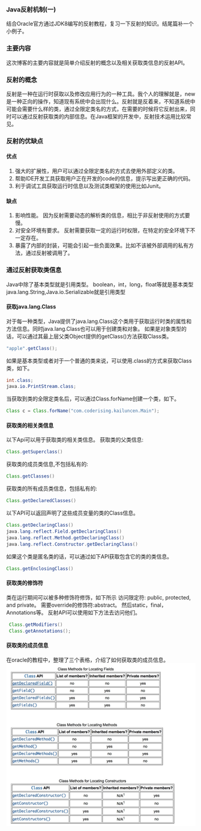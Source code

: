 ### Java反射机制(一) 
结合Oracle官方通过JDK8编写的反射教程，复习一下反射的知识。结尾篇补一个小例子。
### 主要内容
这次博客的主要内容就是简单介绍反射的概念以及相关获取类信息的反射API。
### 反射的概念
反射是一种在运行时获取以及修改应用行为的一种工具。我个人的理解就是，new是一种正向的操作，知道现有系统中会出现什么。反射就是反着来，不知道系统中可能会需要什么样的类，通过全限定类名的方式，在需要的时候将它反射出来，同时可以通过反射获取类的内部信息。在Java框架的开发中，反射技术运用比较常见。
### 反射的优缺点
#### 优点
1. 强大的扩展性，用户可以通过全限定类名的方式去使用外部定义的类。
2. 帮助IDE开发工具获取用户正在开发的code的信息，提示写出更正确的代码。
3. 利于调试工具获取运行时信息以及测试类框架的使用比如Junit。
#### 缺点
1. 影响性能。 因为反射需要动态的解析类的信息，相比于非反射使用的方式要慢。
2. 对安全环境有要求。 反射需要获取一定的运行时权限，在特定的安全环境下不一定存在。
3. 暴露了内部的封装，可能会引起一些负面效果。比如不该被外部调用的私有方法，通过反射被调用了。

### 通过反射获取类信息
Java中除了基本类型就是引用类型。
boolean，int，long，float等就是基本类型
java.lang.String,Java.io.Serializable就是引用类型
#### 获取java.lang.Class
对于每一种类型，Java提供了java.lang.Class这个类用于获取运行时类的属性和方法信息。同时java.lang.Class也可以用于创建类和对象。
如果是对象类型的话，可以通过其最上层父类Object提供的getClass()方法获取Class类。
```java
"apple".getClass();
```
如果是基本类型或者对于一个普通的类来说，可以使用.class的方式来获取Class类，如下。
```java
int.class;
java.io.PrintStream.class;
```
当获取到类的全限定类名后，可以通过Class.forName创建一个类，如下。
```java
Class c = Class.forName("com.coderising.kailuncen.Main");
```
#### 获取类的相关类信息
以下Api可以用于获取类的相关类信息。
获取类的父类信息:
```java    
Class.getSuperclass()
```
获取类的成员类信息,不包括私有的:
```java
Class.getClasses()
```
获取类的所有成员类信息，包括私有的:
```java
Class.getDeclaredClasses()
```
以下API可以返回声明了这些成员变量的类的Class信息。
```java
Class.getDeclaringClass()
java.lang.reflect.Field.getDeclaringClass()
java.lang.reflect.Method.getDeclaringClass()
java.lang.reflect.Constructor.getDeclaringClass()
```
如果这个类是匿名类的话，可以通过如下API获取包含它的类的类信息。
```java
Class.getEnclosingClass()
```

#### 获取类的修饰符
类在运行期间可以被多种修饰符修饰，如下所示
访问限定符: public, protected, and private。
需要override的修饰符:abstract。
然后static，final，Annotations等。
反射API可以使用如下方法去访问他们。
```java
 Class.getModifiers()
 Class.getAnnotations();
```
#### 获取类的成员信息
在oracle的教程中，整理了三个表格，介绍了如何获取类的成员信息。
![](./_image/2017-12-04-22-29-01.jpg)


